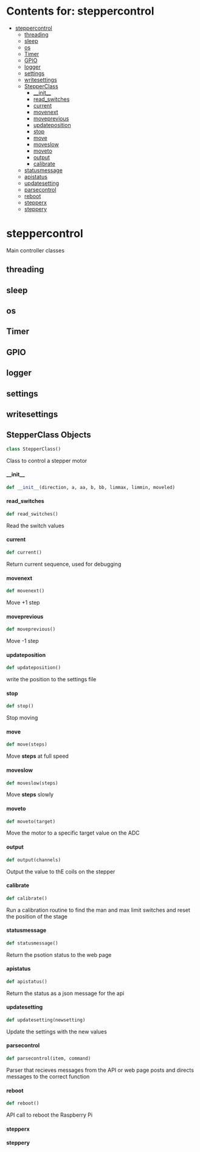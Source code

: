# Contents for: steppercontrol

* [steppercontrol](#steppercontrol)
  * [threading](#steppercontrol.threading)
  * [sleep](#steppercontrol.sleep)
  * [os](#steppercontrol.os)
  * [Timer](#steppercontrol.Timer)
  * [GPIO](#steppercontrol.GPIO)
  * [logger](#steppercontrol.logger)
  * [settings](#steppercontrol.settings)
  * [writesettings](#steppercontrol.writesettings)
  * [StepperClass](#steppercontrol.StepperClass)
    * [\_\_init\_\_](#steppercontrol.StepperClass.__init__)
    * [read\_switches](#steppercontrol.StepperClass.read_switches)
    * [current](#steppercontrol.StepperClass.current)
    * [movenext](#steppercontrol.StepperClass.movenext)
    * [moveprevious](#steppercontrol.StepperClass.moveprevious)
    * [updateposition](#steppercontrol.StepperClass.updateposition)
    * [stop](#steppercontrol.StepperClass.stop)
    * [move](#steppercontrol.StepperClass.move)
    * [moveslow](#steppercontrol.StepperClass.moveslow)
    * [moveto](#steppercontrol.StepperClass.moveto)
    * [output](#steppercontrol.StepperClass.output)
    * [calibrate](#steppercontrol.StepperClass.calibrate)
  * [statusmessage](#steppercontrol.statusmessage)
  * [apistatus](#steppercontrol.apistatus)
  * [updatesetting](#steppercontrol.updatesetting)
  * [parsecontrol](#steppercontrol.parsecontrol)
  * [reboot](#steppercontrol.reboot)
  * [stepperx](#steppercontrol.stepperx)
  * [steppery](#steppercontrol.steppery)

<a id="steppercontrol"></a>

# steppercontrol

Main controller classes

<a id="steppercontrol.threading"></a>

## threading

<a id="steppercontrol.sleep"></a>

## sleep

<a id="steppercontrol.os"></a>

## os

<a id="steppercontrol.Timer"></a>

## Timer

<a id="steppercontrol.GPIO"></a>

## GPIO

<a id="steppercontrol.logger"></a>

## logger

<a id="steppercontrol.settings"></a>

## settings

<a id="steppercontrol.writesettings"></a>

## writesettings

<a id="steppercontrol.StepperClass"></a>

## StepperClass Objects

```python
class StepperClass()
```

Class to control a stepper motor

<a id="steppercontrol.StepperClass.__init__"></a>

#### \_\_init\_\_

```python
def __init__(direction, a, aa, b, bb, limmax, limmin, moveled)
```

<a id="steppercontrol.StepperClass.read_switches"></a>

#### read\_switches

```python
def read_switches()
```

Read the switch values

<a id="steppercontrol.StepperClass.current"></a>

#### current

```python
def current()
```

Return current sequence, used for debugging

<a id="steppercontrol.StepperClass.movenext"></a>

#### movenext

```python
def movenext()
```

Move +1 step

<a id="steppercontrol.StepperClass.moveprevious"></a>

#### moveprevious

```python
def moveprevious()
```

Move -1 step

<a id="steppercontrol.StepperClass.updateposition"></a>

#### updateposition

```python
def updateposition()
```

write the position to the settings file

<a id="steppercontrol.StepperClass.stop"></a>

#### stop

```python
def stop()
```

Stop moving

<a id="steppercontrol.StepperClass.move"></a>

#### move

```python
def move(steps)
```

Move **steps** at full speed

<a id="steppercontrol.StepperClass.moveslow"></a>

#### moveslow

```python
def moveslow(steps)
```

Move **steps** slowly

<a id="steppercontrol.StepperClass.moveto"></a>

#### moveto

```python
def moveto(target)
```

Move the motor to a specific target value on the ADC

<a id="steppercontrol.StepperClass.output"></a>

#### output

```python
def output(channels)
```

Output the value to thE coils on the stepper

<a id="steppercontrol.StepperClass.calibrate"></a>

#### calibrate

```python
def calibrate()
```

Run a calibration routine to find the man and max limit switches and reset the position of the stage

<a id="steppercontrol.statusmessage"></a>

#### statusmessage

```python
def statusmessage()
```

Return the psotion status to the web page

<a id="steppercontrol.apistatus"></a>

#### apistatus

```python
def apistatus()
```

Return the status as a json message for the api

<a id="steppercontrol.updatesetting"></a>

#### updatesetting

```python
def updatesetting(newsetting)
```

Update the settings with the new values

<a id="steppercontrol.parsecontrol"></a>

#### parsecontrol

```python
def parsecontrol(item, command)
```

Parser that recieves messages from the API or web page posts and directs messages to the correct function

<a id="steppercontrol.reboot"></a>

#### reboot

```python
def reboot()
```

API call to reboot the Raspberry Pi

<a id="steppercontrol.stepperx"></a>

#### stepperx

<a id="steppercontrol.steppery"></a>

#### steppery

